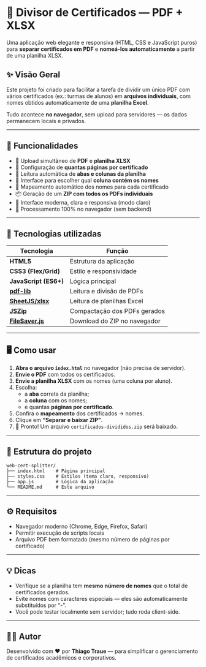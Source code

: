 
# 🧩 Divisor de Certificados — PDF + XLSX

Uma aplicação web elegante e responsiva (HTML, CSS e JavaScript puros) para **separar certificados em PDF** e **nomeá-los automaticamente** a partir de uma planilha XLSX.

## ✨ Visão Geral

Este projeto foi criado para facilitar a tarefa de dividir um único PDF com vários certificados (ex.: turmas de alunos) em **arquivos individuais**, com nomes obtidos automaticamente de uma **planilha Excel**.

Tudo acontece **no navegador**, sem upload para servidores — os dados permanecem locais e privados.

---

## 🚀 Funcionalidades

- 📂 Upload simultâneo de **PDF** e **planilha XLSX**
- 🔢 Configuração de **quantas páginas por certificado**
- 📑 Leitura automática de **abas e colunas da planilha**
- 🧭 Interface para escolher qual **coluna contém os nomes**
- 🧠 Mapeamento automático dos nomes para cada certificado
- 📦 Geração de um **ZIP com todos os PDFs individuais**
- 💅 Interface moderna, clara e responsiva (modo claro)
- 🔐 Processamento 100% no navegador (sem backend)

---

## 🧰 Tecnologias utilizadas

| Tecnologia | Função |
|-------------|--------|
| **HTML5** | Estrutura da aplicação |
| **CSS3 (Flex/Grid)** | Estilo e responsividade |
| **JavaScript (ES6+)** | Lógica principal |
| **[pdf-lib](https://github.com/Hopding/pdf-lib)** | Leitura e divisão de PDFs |
| **[SheetJS/xlsx](https://sheetjs.com/)** | Leitura de planilhas Excel |
| **[JSZip](https://stuk.github.io/jszip/)** | Compactação dos PDFs gerados |
| **[FileSaver.js](https://github.com/eligrey/FileSaver.js)** | Download do ZIP no navegador |

---

## 🖥️ Como usar

1. **Abra o arquivo `index.html`** no navegador (não precisa de servidor).
2. **Envie o PDF** com todos os certificados.
3. **Envie a planilha XLSX** com os nomes (uma coluna por aluno).
4. Escolha:
   - a **aba** correta da planilha;
   - a **coluna** com os nomes;
   - e quantas **páginas por certificado**.
5. Confira o **mapeamento** dos certificados → nomes.
6. Clique em **“Separar e baixar ZIP”**.
7. 🎉 Pronto! Um arquivo `certificados-divididos.zip` será baixado.

---

## 📁 Estrutura do projeto

```
web-cert-splitter/
├── index.html    # Página principal
├── styles.css    # Estilos (tema claro, responsivo)
├── app.js        # Lógica da aplicação
└── README.md     # Este arquivo
```

---

## ⚙️ Requisitos

- Navegador moderno (Chrome, Edge, Firefox, Safari)
- Permitir execução de scripts locais
- Arquivo PDF bem formatado (mesmo número de páginas por certificado)

---

## 💡 Dicas

- Verifique se a planilha tem **mesmo número de nomes** que o total de certificados gerados.  
- Evite nomes com caracteres especiais — eles são automaticamente substituídos por “-”.
- Você pode testar localmente sem servidor; tudo roda client-side.

---

## 🧑‍💻 Autor

Desenvolvido com ❤️ por **Thiago Traue** — para simplificar o gerenciamento de certificados acadêmicos e corporativos.
